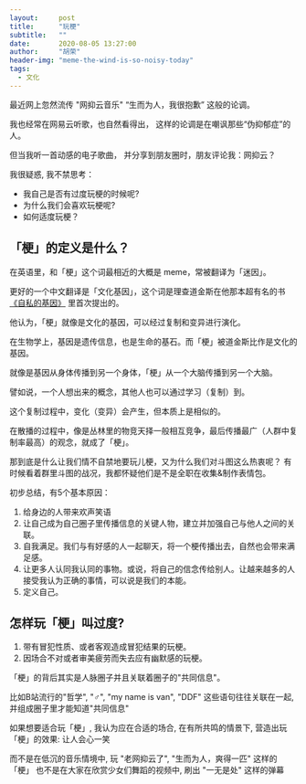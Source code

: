 ```yaml
---
layout:     post
title:      "玩梗"
subtitle:   ""
date:       2020-08-05 13:27:00
author:     "胡荣"
header-img: "meme-the-wind-is-so-noisy-today"
tags:
  - 文化
---
```


最近网上忽然流传 "网抑云音乐" “生而为人，我很抱歉” 这般的论调。

我也经常在网易云听歌，也自然看得出， 这样的论调是在嘲讽那些“伪抑郁症”的人。

但当我听一首动感的电子歌曲， 并分享到朋友圈时，朋友评论我：网抑云？

我很疑惑, 我不禁思考：
- 我自己是否有过度玩梗的时候呢? 
- 为什么我们会喜欢玩梗呢?
- 如何适度玩梗？

## 「梗」的定义是什么？

在英语里，和「梗」这个词最相近的大概是 meme，常被翻译为「迷因」。

更好的一个中文翻译是「文化基因」，这个词是理查道金斯在他那本超有名的书
[《自私的基因》](https://www.zhihu.com/pub/book/119560598)
里首次提出的。

他认为，「梗」就像是文化的基因，可以经过复制和变异进行演化。

在生物学上，基因是遗传信息，也是生命的基石。而「梗」被道金斯比作是文化的基因。

就像是基因从身体传播到另一个身体，「梗」从一个大脑传播到另一个大脑。

譬如说，一个人想出来的概念，其他人也可以通过学习（复制）到。

这个复制过程中，变化（变异）会产生，但本质上是相似的。

在散播的过程中，像是丛林里的物竞天择一般相互竞争，最后传播最广（人群中复制率最高）的观念，就成了「梗」。

那到底是什么让我们情不自禁地要玩儿梗，又为什么我们对斗图这么热衷呢？
有时候看着群里斗图的战况，我都怀疑他们是不是全职在收集&制作表情包。

初步总结，有5个基本原因：

1. 给身边的人带来欢声笑语
2. 让自己成为自己圈子里传播信息的关键人物，建立并加强自己与他人之间的关联。
3. 自我满足。我们与有好感的人一起聊天，将一个梗传播出去，自然也会带来满足感。
4. 让更多人认同我认同的事物。或说，将自己的信念传给别人。让越来越多的人接受我认为正确的事情，可以说是我们的本能。
5. 定义自己。

## 怎样玩「梗」叫过度?

1. 带有冒犯性质、或者客观造成冒犯结果的玩梗。
2. 因场合不对或者审美疲劳而失去应有幽默感的玩梗。

「梗」的背后其实是人脉圈子并且关联着圈子的"共同信息"。

比如B站流行的"哲学", "♂", "my name is van", "DDF" 这些语句往往关联在一起, 并组成圈子里才能知道"共同信息"

如果想要适合玩「梗」, 我认为应在合适的场合, 在有所共鸣的情景下, 营造出玩「梗」的效果: 让人会心一笑

而不是在低沉的音乐情境中, 玩 "老网抑云了", "生而为人，爽得一匹" 这样的「梗」
也不是在大家在欣赏少女们舞蹈的视频中, 刷出 "一无是处" 这样的弹幕
